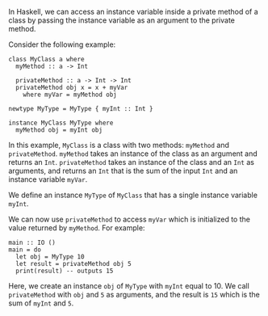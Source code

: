 In Haskell, we can access an instance variable inside a private method of a class by passing the instance variable as an argument to the private method.

Consider the following example:

```
class MyClass a where
  myMethod :: a -> Int
  
  privateMethod :: a -> Int -> Int
  privateMethod obj x = x + myVar
    where myVar = myMethod obj
  
newtype MyType = MyType { myInt :: Int }

instance MyClass MyType where
  myMethod obj = myInt obj
```

In this example, `MyClass` is a class with two methods: `myMethod` and `privateMethod`. `myMethod` takes an instance of the class as an argument and returns an `Int`. `privateMethod` takes an instance of the class and an `Int` as arguments, and returns an `Int` that is the sum of the input `Int` and an instance variable `myVar`.

We define an instance `MyType` of `MyClass` that has a single instance variable `myInt`.

We can now use `privateMethod` to access `myVar` which is initialized to the value returned by `myMethod`. For example:

```
main :: IO ()
main = do
  let obj = MyType 10
  let result = privateMethod obj 5
  print(result) -- outputs 15
```

Here, we create an instance `obj` of `MyType` with `myInt` equal to 10. We call `privateMethod` with `obj` and `5` as arguments, and the result is `15` which is the sum of `myInt` and `5`.